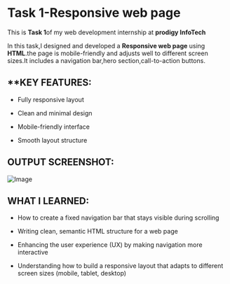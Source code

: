 # Task 1-Responsive web page

This is **Task 1**of my web development internship at **prodigy InfoTech**

In this task,I designed and developed a **Responsive web page** using **HTML**.the page is mobile-friendly and adjusts well to different screen sizes.It includes a navigation bar,hero section,call-to-action buttons.

## **KEY FEATURES:

- Fully responsive layout
  
- Clean and minimal design

- Mobile-friendly interface
  
- Smooth layout structure

## OUTPUT SCREENSHOT:  

![Image](https://github.com/user-attachments/assets/11c1378c-e294-407d-b4d5-5aab1a408fe9)

## WHAT I LEARNED:

- How to create a fixed navigation bar that stays visible during scrolling

- Writing clean, semantic HTML structure for a web page

- Enhancing the user experience (UX) by making navigation more interactive

- Understanding how to build a responsive layout that adapts to different screen sizes (mobile, tablet, desktop)
